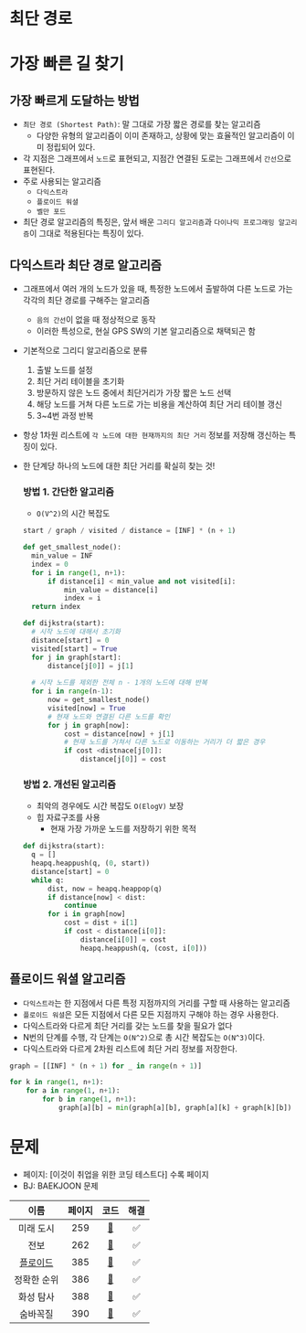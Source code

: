 # 최단 경로

# 가장 빠른 길 찾기

## 가장 빠르게 도달하는 방법
- `최단 경로 (Shortest Path)`: 말 그대로 가장 짧은 경로를 찾는 알고리즘
  - 다양한 유형의 알고리즘이 이미 존재하고, 상황에 맞는 효율적인 알고리즘이 이미 정립되어 있다.
- 각 지점은 그래프에서 `노드`로 표현되고, 지점간 연결된 도로는 그래프에서 `간선`으로 표현된다.
- 주로 사용되는 알고리즘
  - `다익스트라`
  - `플로이드 워셜`
  - `벨만 포드`
- 최단 경로 알고리즘의 특징은, 앞서 배운 `그리디 알고리즘`과 `다이나믹 프로그래밍 알고리즘`이 그대로 적용된다는 특징이 있다.

## 다익스트라 최단 경로 알고리즘
- 그래프에서 여러 개의 노드가 있을 때, 특정한 노드에서 출발하여 다른 노드로 가는 각각의 최단 경로를 구해주는 알고리즘
  - `음의 간선`이 없을 때 정상적으로 동작
  - 이러한 특성으로, 현실 GPS SW의 기본 알고리즘으로 채택되곤 함
- 기본적으로 그리디 알고리즘으로 분류
  1. 출발 노드를 설정
  2. 최단 거리 테이블을 초기화
  3. 방문하지 않은 노드 중에서 최단거리가 가장 짧은 노드 선택
  4. 해당 노드를 거쳐 다른 노드로 가는 비용을 계산하여 최단 거리 테이블 갱신
  5. 3~4번 과정 반복
- 항상 1차원 리스트에 `각 노드에 대한 현재까지의 최단 거리` 정보를 저장해 갱신하는 특징이 있다.
- 한 단계당 하나의 노드에 대한 최단 거리를 확실히 찾는 것!

  ### 방법 1. 간단한 알고리즘
  - `O(V^2)`의 시간 복잡도
  ```python
  start / graph / visited / distance = [INF] * (n + 1)
  
  def get_smallest_node():
    min_value = INF
    index = 0
    for i in range(1, n+1):
        if distance[i] < min_value and not visited[i]:
            min_value = distance[i]
            index = i
    return index
  
  def dijkstra(start):
    # 시작 노드에 대해서 초기화
    distance[start] = 0
    visited[start] = True
    for j in graph[start]:
        distance[j[0]] = j[1]
    
    # 시작 노드를 제외한 전체 n - 1개의 노드에 대해 반복
    for i in range(n-1):
        now = get_smallest_node()
        visited[now] = True
        # 현재 노드와 연결된 다른 노드를 확인
        for j in graph[now]:
            cost = distance[now] + j[1]
            # 현재 노드를 거쳐서 다른 노드로 이동하는 거리가 더 짧은 경우
            if cost <distnace[j[0]]:
                distance[j[0]] = cost
  
  ```
  
  ### 방법 2. 개선된 알고리즘
  - 최악의 경우에도 시간 복잡도 `O(ElogV)` 보장
  - 힙 자료구조를 사용
    - 현재 가장 가까운 노드를 저장하기 위한 목적

  ```python
  def dijkstra(start):
    q = []
    heapq.heappush(q, (0, start))
    distance[start] = 0
    while q:
        dist, now = heapq.heappop(q)
        if distance[now] < dist:
            continue
        for i in graph[now]
            cost = dist + i[1]
            if cost < distance[i[0]]:
                distance[i[0]] = cost
                heapq.heappush(q, (cost, i[0]))
  ```

## 플로이드 워셜 알고리즘
- `다익스트라`는 한 지점에서 다른 특정 지점까지의 거리를 구할 때 사용하는 알고리즘
- `플로이드 워셜`은 모든 지점에서 다른 모든 지점까지 구해야 하는 경우 사용한다.
- 다익스트라와 다르게 최단 거리를 갖는 노드를 찾을 필요가 없다
- N번의 단계를 수행, 각 단계는 `O(N^2)`으로 총 시간 복잡도는 `O(N^3)`이다.
- 다익스트라와 다르게 2차원 리스트에 최단 거리 정보를 저장한다.
```python
graph = [[INF] * (n + 1) for _ in range(n + 1)]

for k in range(1, n+1):
    for a in range(1, n+1):
        for b in range(1, n+1):
            graph[a][b] = min(graph[a][b], graph[a][k] + graph[k][b])
```

# 문제

- 페이지: [이것이 취업을 위한 코딩 테스트다] 수록 페이지
- BJ: BAEKJOON 문제


|이름|페이지|코드|해결|
|:---:|:---:|:---:|:---:|
|미래 도시|259|[🚀](./미래도시.java)|✅|
|전보|262|[🚀](./전보.java)|✅|
|[플로이드](https://www.acmicpc.net/problem/11404)|385|[🚀](./플로이드.java)|✅|
|정확한 순위|386|[🚀](./정확한순위.java)|✅|
|화성 탐사|388|[🚀](./화성탐사.java)|✅|
|숨바꼭질|390|[🚀](./숨바꼭질.java)|✅|

